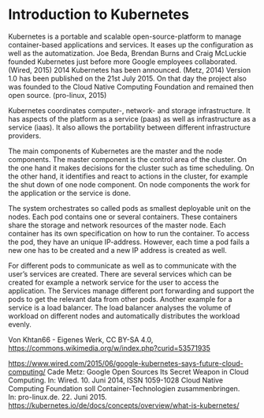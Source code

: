# Introduction to Kubernetes

Kubernetes is a portable and scalable open-source-platform to manage container-based applications and services. It eases up the configuration as well as the automatization. Joe Beda, Brendan Burns and Craig McLuckie founded Kubernetes just before more Google employees collaborated. (Wired, 2015) 2014 Kubernetes has been announced. (Metz, 2014) Version 1.0 has been published on the 21st July 2015. On that day the project also was founded to the Cloud Native Computing Foundation and remained then open source. (pro-linux, 2015)

Kubernetes coordinates computer-, network- and storage infrastructure. It has aspects of the platform as a service (paas) as well as infrastructure as a service (iaas). It also allows the portability between different infrastructure providers.

The main components of Kubernetes are the master and the node components. The master component is the control area of the cluster. On the one hand it makes decisions for the cluster such as time scheduling. On the other hand, it identifies and react to actions in the cluster, for example the shut down of one node component. On node components the work for the application or the service is done.

The system orchestrates so called pods as smallest deployable unit on the nodes. Each pod contains one or several containers. These containers share the storage and network resources of the master node. Each container has its own specification on how to run the container. To access the pod, they have an unique IP-address. However, each time a pod fails a new one has to be created and a new IP address is created as well.

For different pods to communicate as well as to communicate with the user’s services are created. There are several services which can be created for example a network service for the user to access the application. The Services manage different port forwarding and support the pods to get the relevant data from other pods. Another example for a service is a load balancer. The load balancer analyses the volume of workload on different nodes and automatically distributes the workload evenly. 


Von Khtan66 - Eigenes Werk, CC BY-SA 4.0, https://commons.wikimedia.org/w/index.php?curid=53571935


https://www.wired.com/2015/06/google-kubernetes-says-future-cloud-computing/
Cade Metz: Google Open Sources Its Secret Weapon in Cloud Computing. In: Wired. 10. Juni 2014, ISSN 1059-1028
Cloud Native Computing Foundation soll Container-Technologien zusammenbringen. In: pro-linux.de. 22. Juni 2015.
https://kubernetes.io/de/docs/concepts/overview/what-is-kubernetes/

